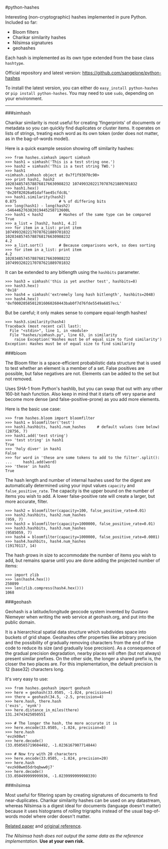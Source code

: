#python-hashes

Interesting (non-cryptographic) hashes implemented in pure Python. Included so far:

 * Bloom filters
 * Charikar similarity hashes 
 * Nilsimsa signatures
 * geohashes

Each hash is implemented as its own type extended from the base class `hashtype`.

Official repository and latest version: https://github.com/sangelone/python-hashes

To install the latest version, you can either do `easy_install python-hashes` or
`pip install python-hashes`. You may need to use `sudo`, depending on your environment.

---

###simhash

Charikar similarity is most useful for creating 'fingerprints' of
documents or metadata so you can quickly find duplicates or cluster
items. It operates on lists of strings, treating each word as its
own token (order does not matter, as in the bag-of-words model).

Here is a quick example session showing off similarity hashes:

    >>> from hashes.simhash import simhash
    >>> hash1 = simhash('This is a test string one.')
    >>> hash2 = simhash('This is a test string TWO.')
    >>> hash1
    <simhash.simhash object at 0x7f1f93070c90>
    >>> print hash1, hash2
    10203485745788768176630988232 10749932022170787621889701832
    >>> hash1.hex()
    '0x20f82026a01daffae45cfdc8L'
    >>> hash1.similarity(hash2)
    0.875                   # % of differing bits
    >>> long(hash1) - long(hash2)
    -546446276382019445258713600L
    >>> hash1 < hash2       # Hashes of the same type can be compared
    True
    >>> a_list = [hash2, hash1, 4.2]
    >>> for item in a_list: print item
    10749932022170787621889701832
    10203485745788768176630988232
    4.2
    >>> a_list.sort()       # Because comparisons work, so does sorting
    >>> for item in a_list: print item
    4.2
    10203485745788768176630988232
    10749932022170787621889701832

It can be extended to any bitlength using the `hashbits` parameter.

    >>> hash3 = simhash('this is yet another test', hashbits=8)
    >>> hash3.hex()
    '0x18'
    >>> hash4 = simhash('extremely long hash bitlength', hashbits=2048)
    >>> hash4.hex()
    '0xf00020585012016060260443bab0f7d76fde5549a6857ecL'

But be careful; it only makes sense to compare equal-length hashes!

    >>> hash3.similarity(hash4)
    Traceback (most recent call last):
      File "<stdin>", line 1, in <module>
      File "hashes/simhash.py", line 63, in similarity
        raise Exception('Hashes must be of equal size to find similarity')
    Exception: Hashes must be of equal size to find similarity


###bloom

The Bloom filter is a space-efficient probabilistic data structure that is
used to test whether an element is a member of a set. False positives are
possible, but false negatives are not. Elements can be added to the set but
not removed.

Uses SHA-1 from Python's hashlib, but you can swap that out with any other
160-bit hash function. Also keep in mind that it starts off very sparse and
become more dense (and false-positive-prone) as you add more elements.

Here is the basic use case:

    >>> from hashes.bloom import bloomfilter
    >>> hash1 = bloomfilter('test')
    >>> hash1.hashbits, hash1.num_hashes     # default values (see below)
    (28756, 7)
    >>> hash1.add('test string')
    >>> 'test string' in hash1
    True
    >>> 'holy diver' in hash1
    False
    >>> for word in 'these are some tokens to add to the filter'.split():
    ...     hash1.add(word)
    >>> 'these' in hash1
    True

The hash length and number of internal hashes used for the digest are automatically
determined using your input values `capacity` and `false_positive_rate`. The capacity
is the upper bound on the number of items you wish to add. A lower false-positive
rate will create a larger, but more accurate, filter.

    >>> hash2 = bloomfilter(capacity=100, false_positive_rate=0.01)
    >>> hash2.hashbits, hash2.num_hashes
    (959, 7)
    >>> hash3 = bloomfilter(capacity=1000000, false_positive_rate=0.01)
    >>> hash3.hashbits, hash3.num_hashes
    (9585059, 7)
    >>> hash4 = bloomfilter(capacity=1000000, false_positive_rate=0.0001)
    >>> hash4.hashbits, hash4.num_hashes
    (19170117, 14)

The hash grows in size to accommodate the number of items you wish to add,
but remains sparse until you are done adding the projected number of items:

    >>> import zlib
    >>> len(hash4.hex())
    250899
    >>> len(zlib.compress(hash4.hex()))
    1068


###geohash

Geohash is a latitude/longitude geocode system invented by
Gustavo Niemeyer when writing the web service at geohash.org, and put
into the public domain.

It is a hierarchical spatial data structure which subdivides space
into buckets of grid shape. Geohashes offer properties like
arbitrary precision and the possibility of gradually removing
characters from the end of the code to reduce its size (and
gradually lose precision). As a consequence of the gradual
precision degradation, nearby places will often (but not always)
present similar prefixes. On the other side, the longer a shared
prefix is, the closer the two places are. For this implementation,
the default precision is 12 (base32) characters long.

It's very easy to use:

    >>> from hashes.geohash import geohash
    >>> here = geohash(33.0505, -1.024, precision=4)
    >>> there = geohash(34.5, -2.5, precision=4)
    >>> here.hash, there.hash
    ('evzs', 'eynk')
    >>> here.distance_in_miles(there)
    131.24743425050551

    >>> # The longer the hash, the more accurate it is
    >>> here.encode(33.0505, -1.024, precision=8)
    >>> here.hash
    'evzk08wt'
    >>> here.decode()
    (33.050565719604492, -1.0236167907714844)

    >>> # Now try with 20 characters
    >>> here.encode(33.0505, -1.024, precision=20)
    >>> here.hash
    'evzk08wm55drbqbww0j7'
    >>> here.decode()
    (33.050499999999936, -1.0239999999998339)


###nilsimsa

Most useful for filtering spam by creating signatures of documents to
find near-duplicates. Charikar similarity hashes can be used on any
datastream, whereas Nilsimsa is a digest ideal for documents (language
doesn't matter) because it uses histograms of *rolling* trigraphs instead
of the usual bag-of-words model where order doesn't matter.

[Related paper](http://spdp.dti.unimi.it/papers/pdcs04.pdf) and [original reference](http://ixazon.dynip.com/~cmeclax/nilsimsa.html).

*The Nilsimsa hash does not output the same data as the
reference implementation.* **Use at your own risk.**
